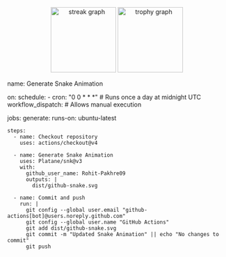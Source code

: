 <div align="center">
  <img src="https://streak-stats.demolab.com?user=maurodesouza&locale=en&mode=daily&theme=dracula&hide_border=false&border_radius=5&order=3" height="150" alt="streak graph"  />
  <img src="https://github-profile-trophy.vercel.app?username=maurodesouza&theme=dracula&column=-1&row=1&margin-w=8&margin-h=8&no-bg=false&no-frame=false&order=4" height="150" alt="trophy graph"  />
</div>


name: Generate Snake Animation

on:
  schedule:
    - cron: "0 0 * * *" # Runs once a day at midnight UTC
  workflow_dispatch: # Allows manual execution

jobs:
  generate:
    runs-on: ubuntu-latest

    steps:
      - name: Checkout repository
        uses: actions/checkout@v4

      - name: Generate Snake Animation
        uses: Platane/snk@v3
        with:
          github_user_name: Rohit-Pakhre09
          outputs: |
            dist/github-snake.svg

      - name: Commit and push
        run: |
          git config --global user.email "github-actions[bot]@users.noreply.github.com"
          git config --global user.name "GitHub Actions"
          git add dist/github-snake.svg
          git commit -m "Updated Snake Animation" || echo "No changes to commit"
          git push

